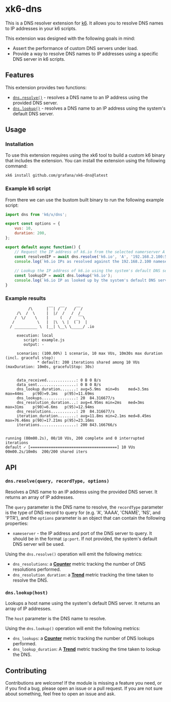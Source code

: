# xk6-dns

This is a DNS resolver extension for [k6](https://go.k6.io/k6). It allows you to resolve DNS names to IP addresses
in your k6 scripts. 

This extension was designed with the following goals in mind:
- Assert the performance of custom DNS servers under load.
- Provide a way to resolve DNS names to IP addresses using a specific DNS server in k6 scripts.

## Features

This extension provides two functions:
- [`dns.resolve()`](#dnsresolvequery-recordtype-options) - resolves a DNS name to an IP address using the provided DNS server.
- [`dns.lookup()`](#dnslookuphost) - resolves a DNS name to an IP address using the system's default DNS server.

## Usage

### Installation

To use this extension requires using the xk6 tool to build a custom k6 binary that includes the extension. You can install the extension using the following command:

```bash
xk6 install github.com/grafana/xk6-dns@latest
```

### Example k6 script

From there we can use the bustom built binary to run the following example script:

```javascript
import dns from 'k6/x/dns';

export const options = {
    vus: 10,
    duration: 200,
};

export default async function() {
    // Request the IP address of k6.io from the selected namerserver A records.
    const resolvedIP = await dns.resolve('k6.io', 'A', '192.168.2.100:53');
    console.log(`k6.io IPs as resolved against the 192.168.2.100 nameserver: ${resolvedIP}`);
    
    // Lookup the IP address of k6.io using the system's default DNS server.
    const lookupIP = await dns.lookup('k6.io');
    console.log(`k6.io IP as looked up by the system's default DNS server: ${lookupIP}`);
}
```

### Example results

```
          /\      |‾‾| /‾‾/   /‾‾/
     /\  /  \     |  |/  /   /  /
    /  \/    \    |     (   /   ‾‾\
   /          \   |  |\  \ |  (‾)  |
  / __________ \  |__| \__\ \_____/ .io

     execution: local
        script: example.js
        output: -

     scenarios: (100.00%) 1 scenario, 10 max VUs, 10m30s max duration (incl. graceful stop):
              * default: 200 iterations shared among 10 VUs (maxDuration: 10m0s, gracefulStop: 30s)


     data_received.............: 0 B 0 B/s
     data_sent.................: 0 B 0 B/s
     dns_lookup_duration.......: avg=5.9ms  min=0s    med=3.5ms  max=44ms    p(90)=9.1ms   p(95)=11.69ms
     dns_lookups...............: 20  84.316677/s
     dns_resolution_duration...: avg=4.95ms min=2ms   med=3ms    max=31ms    p(90)=6.6ms   p(95)=12.94ms
     dns_resolutions...........: 20  84.316677/s
     iteration_duration........: avg=11.8ms min=2.1ms med=8.45ms max=76.46ms p(90)=17.21ms p(95)=23.16ms
     iterations................: 200 843.166766/s


running (00m00.2s), 00/10 VUs, 200 complete and 0 interrupted iterations
default ✓ [======================================] 10 VUs  00m00.2s/10m0s  200/200 shared iters
```

## API

### `dns.resolve(query, recordType, options)`

Resolves a DNS name to an IP address using the provided DNS server. It returns an array of IP addresses.

The `query` parameter is the DNS name to resolve, the `recordType` parameter is the type of DNS record to query for (e.g. 'A', 'AAAA', 'CNAME', 'NS', and 'PTR'), and the `options` parameter is an object that can contain the following properties:
- `nameserver` - the IP address and port of the DNS server to query. It should be in the format `ip:port`. If not provided, the system's default DNS server will be used.

Using the `dns.resolve()` operation will emit the following metrics:
- `dns_resolutions`: a [**Counter**](https://grafana.com/docs/k6/latest/using-k6/metrics/) metric tracking the number of DNS resolutions performed.
- `dns_resolution_duration`: a [**Trend**](https://grafana.com/docs/k6/latest/using-k6/metrics/) metric tracking the time taken to resolve the DNS.

### `dns.lookup(host)`

Lookups a host name using the system's default DNS server. It returns an array of IP addresses.

The `host` parameter is the DNS name to resolve.

Using the `dns.lookup()` operation will emit the following metrics:
- `dns_lookups`: a [**Counter**](https://grafana.com/docs/k6/latest/using-k6/metrics/) metric tracking the number of DNS lookups performed.
- `dns_lookup_duration`: A [**Trend**](https://grafana.com/docs/k6/latest/using-k6/metrics/) metric tracking the time taken to lookup the DNS.

## Contributing

Contributions are welcome! If the module is missing a feature you need, or if you find a bug, please open an issue or a pull request. If you are not sure about something, feel free to open an issue and ask.
